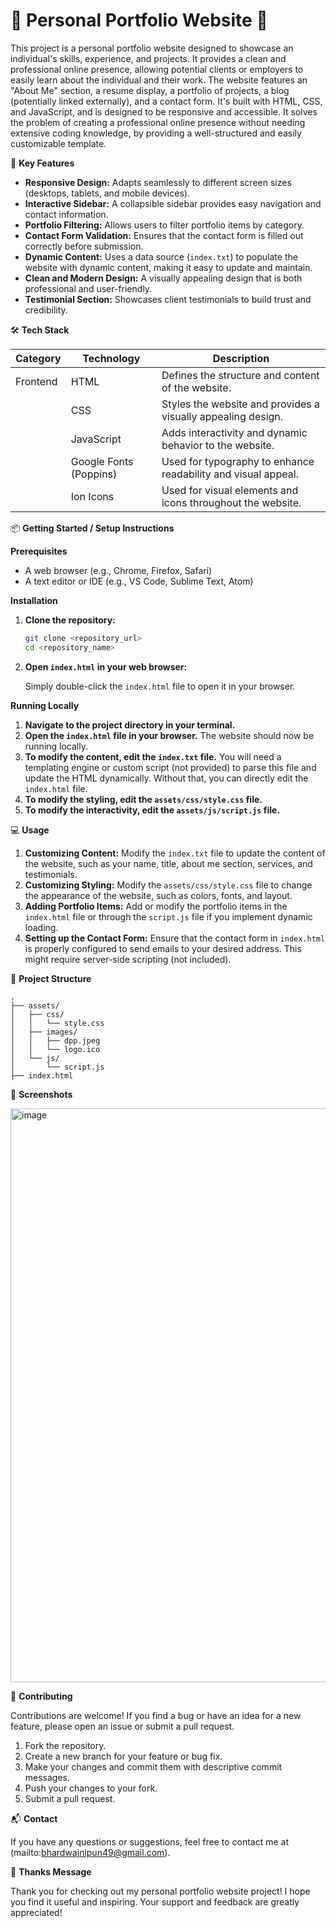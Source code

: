 # 🌟 Personal Portfolio Website 🌟

This project is a personal portfolio website designed to showcase an individual's skills, experience, and projects. It provides a clean and professional online presence, allowing potential clients or employers to easily learn about the individual and their work. The website features an "About Me" section, a resume display, a portfolio of projects, a blog (potentially linked externally), and a contact form. It's built with HTML, CSS, and JavaScript, and is designed to be responsive and accessible. It solves the problem of creating a professional online presence without needing extensive coding knowledge, by providing a well-structured and easily customizable template.

🚀 **Key Features**

*   **Responsive Design:** Adapts seamlessly to different screen sizes (desktops, tablets, and mobile devices).
*   **Interactive Sidebar:** A collapsible sidebar provides easy navigation and contact information.
*   **Portfolio Filtering:** Allows users to filter portfolio items by category.
*   **Contact Form Validation:** Ensures that the contact form is filled out correctly before submission.
*   **Dynamic Content:** Uses a data source (`index.txt`) to populate the website with dynamic content, making it easy to update and maintain.
*   **Clean and Modern Design:** A visually appealing design that is both professional and user-friendly.
*   **Testimonial Section:** Showcases client testimonials to build trust and credibility.

🛠️ **Tech Stack**

| Category    | Technology          | Description                                                                 |
|-------------|-----------------------|-----------------------------------------------------------------------------|
| Frontend    | HTML                | Defines the structure and content of the website.                           |
|             | CSS                 | Styles the website and provides a visually appealing design.                |
|             | JavaScript          | Adds interactivity and dynamic behavior to the website.                     |
|             | Google Fonts (Poppins) | Used for typography to enhance readability and visual appeal.              |
|             | Ion Icons           | Used for visual elements and icons throughout the website.                   |

📦 **Getting Started / Setup Instructions**

**Prerequisites**

*   A web browser (e.g., Chrome, Firefox, Safari)
*   A text editor or IDE (e.g., VS Code, Sublime Text, Atom)

**Installation**

1.  **Clone the repository:**

    ```bash
    git clone <repository_url>
    cd <repository_name>
    ```

2.  **Open `index.html` in your web browser:**

    Simply double-click the `index.html` file to open it in your browser.

**Running Locally**

1.  **Navigate to the project directory in your terminal.**
2.  **Open the `index.html` file in your browser.** The website should now be running locally.
3.  **To modify the content, edit the `index.txt` file.**  You will need a templating engine or custom script (not provided) to parse this file and update the HTML dynamically.  Without that, you can directly edit the `index.html` file.
4.  **To modify the styling, edit the `assets/css/style.css` file.**
5.  **To modify the interactivity, edit the `assets/js/script.js` file.**

💻 **Usage**

1.  **Customizing Content:** Modify the `index.txt` file to update the content of the website, such as your name, title, about me section, services, and testimonials.
2.  **Customizing Styling:** Modify the `assets/css/style.css` file to change the appearance of the website, such as colors, fonts, and layout.
3.  **Adding Portfolio Items:** Add or modify the portfolio items in the `index.html` file or through the `script.js` file if you implement dynamic loading.
4.  **Setting up the Contact Form:** Ensure that the contact form in `index.html` is properly configured to send emails to your desired address.  This might require server-side scripting (not included).

📂 **Project Structure**

```
. 
├── assets/
│   ├── css/
│   │   └── style.css
│   ├── images/
│   │   ├── dpp.jpeg
│   │   └── logo.ico
│   └── js/
│       └── script.js
├── index.html
```

📸 **Screenshots**

<img width="1919" height="918" alt="image" src="https://github.com/user-attachments/assets/c1953382-7967-45a1-be87-0a809aadab68" />


🤝 **Contributing**

Contributions are welcome! If you find a bug or have an idea for a new feature, please open an issue or submit a pull request.

1.  Fork the repository.
2.  Create a new branch for your feature or bug fix.
3.  Make your changes and commit them with descriptive commit messages.
4.  Push your changes to your fork.
5.  Submit a pull request.

📬 **Contact**

If you have any questions or suggestions, feel free to contact me at (mailto:bhardwajnipun49@gmail.com).

💖 **Thanks Message**

Thank you for checking out my personal portfolio website project! I hope you find it useful and inspiring. Your support and feedback are greatly appreciated!
